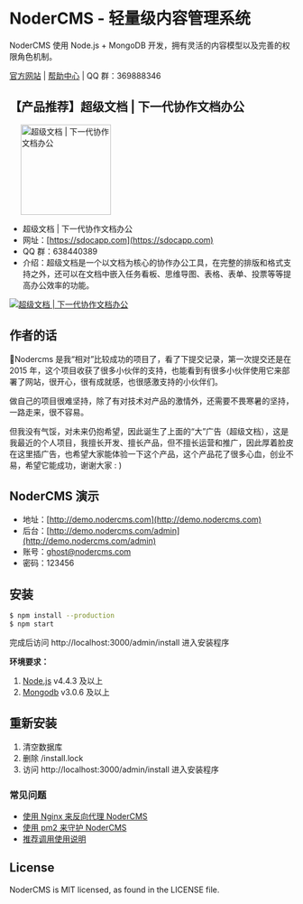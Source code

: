 # NoderCMS - 轻量级内容管理系统

NoderCMS 使用 Node.js + MongoDB 开发，拥有灵活的内容模型以及完善的权限角色机制。

[官方网站](http://www.nodercms.com) | [帮助中心](http://www.nodercms.com/help) | QQ 群：369888346

## 【产品推荐】超级文档 | 下一代协作文档办公

<a href="https://sdocapp.com">
<img src="https://github.com/welkinwong/nodercms/blob/master/superdocs-logo.jpg" width="160" alt="超级文档 | 下一代协作文档办公" style="margin-left: 20px" />
</a>

- 超级文档 | 下一代协作文档办公
- 网址：[https://sdocapp.com](https://sdocapp.com)
- QQ 群：638440389
- 介绍：超级文档是一个以文档为核心的协作办公工具，在完整的排版和格式支持之外，还可以在文档中嵌入任务看板、思维导图、表格、表单、投票等等提高办公效率的功能。

[![超级文档 | 下一代协作文档办公](https://github.com/welkinwong/nodercms/blob/master/superdocs-ad.png)](https://sdocapp.com)

## 作者的话

Nodercms 是我“相对”比较成功的项目了，看了下提交记录，第一次提交还是在 2015 年，这个项目收获了很多小伙伴的支持，也能看到有很多小伙伴使用它来部署了网站，很开心，很有成就感，也很感激支持的小伙伴们。

做自己的项目很难坚持，除了有对技术对产品的激情外，还需要不畏寒暑的坚持，一路走来，很不容易。

但我没有气馁，对未来仍抱希望，因此诞生了上面的“大”广告（超级文档），这是我最近的个人项目，我擅长开发、擅长产品，但不擅长运营和推广，因此厚着脸皮在这里插广告，也希望大家能体验一下这个产品，这个产品花了很多心血，创业不易，希望它能成功，谢谢大家 : )

## NoderCMS 演示

- 地址：[http://demo.nodercms.com](http://demo.nodercms.com)
- 后台：[http://demo.nodercms.com/admin](http://demo.nodercms.com/admin)
- 账号：ghost@nodercms.com
- 密码：123456

## 安装

```bash
$ npm install --production
$ npm start
```

完成后访问 http://localhost:3000/admin/install 进入安装程序

**环境要求：**

1. [Node.js](https://www.nodejs.org) v4.4.3 及以上
2. [Mongodb](https://www.mongodb.org) v3.0.6 及以上

## 重新安装

1. 清空数据库
2. 删除 /install.lock
3. 访问 http://localhost:3000/admin/install 进入安装程序

### 常见问题

- [使用 Nginx 来反向代理 NoderCMS](http://www.nodercms.com/help/installation/shi-yong-nginx-lai-fan-xiang-dai-li-duo-ge-nodercms)
- [使用 pm2 来守护 NoderCMS](http://www.nodercms.com/help/installation/shi-yong-pm2-lai-shou-hu-nodercms)
- [推荐调用使用说明](http://www.nodercms.com/help/themes/features)

## License

NoderCMS is MIT licensed, as found in the LICENSE file.
